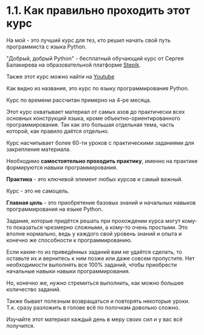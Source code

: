 # 1.1. Как правильно проходить этот курс

На мой - это лучший курс для тез, кто решил начать свой путь программиста с языка Python.

"Добрый, добрый Python" - бесплатный обучающий курс от Сергея Балакирева на образовательной платформе [Stepik](https://stepik.org/course/100707/promo "Stepik: Добрый, добрый Python от Сергея Балакирева").

Также этот курс можно найти на [Youtube](https://www.youtube.com/playlist?list=PLA0M1Bcd0w8yWHh2V70bTtbVxJICrnJHd "Youtube: Добрый, добрый Python от Сергея Балакирева")

Как видно из названия, это курс по языку программирования Python.

Курс по времени рассчитан примерно на 4-ре месяца.

Этот курс охватывает материал от самых азов до практически всех основных конструкций языка, кроме объектно-ориентированного программирования. Так как это большая отдельная тема, часть которой, как правило даётся отдельно.

Курс насчитывает более 60-ти уроков с практическими заданиями для закрепления материала.

Необходимо **самостоятельно проходить практику**, именно на практике формируются навыки программирования.

**Практика** - это ключевой элемент любых курсов и самый важный.

Курс - это не самоцель.

**Главная цель** - это приобретение базовых знаний и начальных навыков программирования на языке Python.

Задания, которые придётся решать при прохождении курса могут кому-то показаться чрезмерно сложными, а кому-то очень простыми. Это вполне нормально, ведь у каждого свой уровень знаний и опыта и конечно же способности к программированию.

Если какие-то из приведённых заданий вам не удаётся сделать, то оставьте их и вернитесь к ним позже или даже совсем пропустите. Нет необходимости выполнять все 100% заданий, чтобы приобрести начальные навыки навыки программирования.

Но, конечно же, нужно стремиться выполнить, как можно большее количество заданий.

Также бывает полезным возвращаться и повторять некоторые уроки. Т.к. сразу разложить в голове всё по полочкам довольно сложно.

Изучайте этот материал каждый день в меру своих сил и у вас всё получится.
